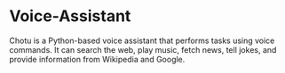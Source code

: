 # Voice-Assistant
Chotu is a Python-based voice assistant that performs tasks using voice commands. It can search the web, play music, fetch news, tell jokes, and provide information from Wikipedia and Google.
